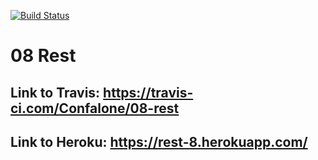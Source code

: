 [![Build Status](https://travis-ci.com/Confalone/08-rest.svg?branch=master)](https://travis-ci.com/Confalone/08-rest)

# 08 Rest



## Link to Travis: https://travis-ci.com/Confalone/08-rest
## Link to Heroku: https://rest-8.herokuapp.com/